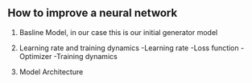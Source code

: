 ## How to improve a neural network

1. Basline Model, in our case this is our initial generator model
2. Learning rate and training dynamics
    -Learning rate
    -Loss function
    -Optimizer
    -Training dynamics

3. Model Architecture